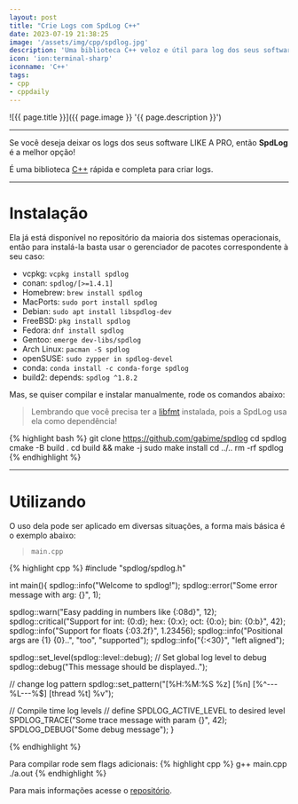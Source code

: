```yaml
---
layout: post
title: "Crie Logs com SpdLog C++"
date: 2023-07-19 21:38:25
image: '/assets/img/cpp/spdlog.jpg'
description: 'Uma biblioteca C++ veloz e útil para log dos seus softwares!'
icon: 'ion:terminal-sharp'
iconname: 'C++'
tags:
- cpp
- cppdaily
---
```


![{{ page.title }}]({{ page.image }} '{{ page.description }}')

---

Se você deseja deixar os logs dos seus software LIKE A PRO, então **SpdLog** é a melhor opção!

É uma biblioteca [C++](https://terminalroot.com.br/tags#cpp) rápida e completa para criar logs.

---

# Instalação
Ela já está disponível no repositório da maioria dos sistemas operacionais, então para instalá-la basta usar o gerenciador de pacotes correspondente à seu caso:
+ vcpkg: `vcpkg install spdlog`
+ conan: `spdlog/[>=1.4.1]`
+ Homebrew: `brew install spdlog`
+ MacPorts: `sudo port install spdlog`
+ Debian: `sudo apt install libspdlog-dev`
+ FreeBSD: `pkg install spdlog`
+ Fedora: `dnf install spdlog`
+ Gentoo: `emerge dev-libs/spdlog`
+ Arch Linux: `pacman -S spdlog`
+ openSUSE: `sudo zypper in spdlog-devel`
+ conda: `conda install -c conda-forge spdlog`
+ build2: depends: `spdlog ^1.8.2`

Mas, se quiser compilar e instalar manualmente, rode os comandos abaixo:
> Lembrando que você precisa ter a [libfmt]() instalada, pois a SpdLog usa ela como dependência!

{% highlight bash %}
git clone https://github.com/gabime/spdlog
cd spdlog
cmake -B build .
cd build && make -j
sudo make install
cd ../..
rm -rf spdlog
{% endhighlight %}

---

# Utilizando
O uso dela pode ser aplicado em diversas situações, a forma mais básica é o exemplo abaixo:
> `main.cpp`

{% highlight cpp %}
#include "spdlog/spdlog.h"

int main(){
 spdlog::info("Welcome to spdlog!");
 spdlog::error("Some error message with arg: {}", 1);
 
 spdlog::warn("Easy padding in numbers like {:08d}", 12);
 spdlog::critical("Support for int: {0:d};  hex: {0:x};  oct: {0:o}; bin: {0:b}", 42);
 spdlog::info("Support for floats {:03.2f}", 1.23456);
 spdlog::info("Positional args are {1} {0}..", "too", "supported");
 spdlog::info("{:<30}", "left aligned");
 
 spdlog::set_level(spdlog::level::debug); // Set global log level to debug
 spdlog::debug("This message should be displayed..");    
 
 // change log pattern
 spdlog::set_pattern("[%H:%M:%S %z] [%n] [%^---%L---%$] [thread %t] %v");
 
 // Compile time log levels
 // define SPDLOG_ACTIVE_LEVEL to desired level
 SPDLOG_TRACE("Some trace message with param {}", 42);
 SPDLOG_DEBUG("Some debug message");
}

{% endhighlight %}

Para compilar rode sem flags adicionais:
{% highlight cpp %}
g++ main.cpp
./a.out
{% endhighlight %}

Para mais informações acesse o [repositório](https://github.com/gabime/spdlog).



